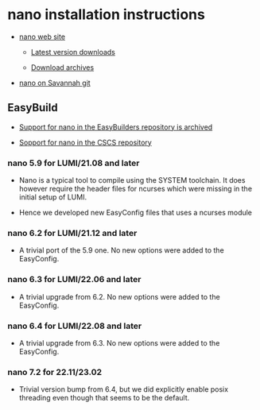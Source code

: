 # nano installation instructions

  * [nano web site](https://www.nano-editor.org/)

      * [Latest version downloads](https://www.nano-editor.org/download.php)

      * [Download archives](https://www.nano-editor.org/dist/)

  * [nano on Savannah git](https://git.savannah.gnu.org/cgit/nano.git/log/)


## EasyBuild

  * [Support for nano in the EasyBuilders repository is archived](https://github.com/easybuilders/easybuild-easyconfigs/tree/develop/easybuild/easyconfigs/__archive__/n/nano)

  * [Sopport for nano in the CSCS repository](https://github.com/eth-cscs/production/tree/master/easybuild/easyconfigs/n/nano)


### nano 5.9 for LUMI/21.08 and later

  * Nano is a typical tool to compile using the SYSTEM toolchain. It does
    however require the header files for ncurses which were missing in the
    initial setup of LUMI.

  * Hence we developed new EasyConfig files that uses a ncurses module

### nano 6.2 for LUMI/21.12 and later

  * A trivial port of the 5.9 one. No new options were added to the EasyConfig.

### nano 6.3 for LUMI/22.06 and later

  * A trivial upgrade from 6.2. No new options were added to the EasyConfig.

### nano 6.4 for LUMI/22.08 and later
 
  * A trivial upgrade from 6.3. No new options were added to the EasyConfig.

### nano 7.2 for 22.11/23.02

  * Trivial version bump from 6.4, but we did explicitly enable posix threading
    even though that seems to be the default.

